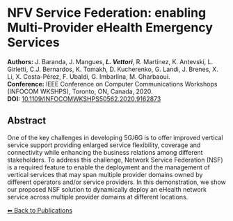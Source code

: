 # NFV Service Federation: enabling Multi-Provider eHealth Emergency Services


**Authors:** J. Baranda, J. Mangues, _**L. Vettori**_, R. Martínez, K. Antevski, L. Girletti, C.J. Bernardos, K. Tomakh, D. Kucherenko, G. Landi, J. Brenes, X. Li, X. Costa-Pérez, F. Ubaldi, G. Imbarlina, M. Gharbaoui.  
**Conference:** IEEE Conference on Computer Communications Workshops (INFOCOM WKSHPS), Toronto, ON, Canada, 2020.  
**DOI:** [10.1109/INFOCOMWKSHPS50562.2020.9162873](https://doi.org/10.1109/INFOCOMWKSHPS50562.2020.9162873)

## Abstract

One of the key challenges in developing 5G/6G is to offer improved vertical service support providing enlarged service flexibility, coverage and connectivity while enhancing the business relations among different stakeholders. To address this challenge, Network Service Federation (NSF) is a required feature to enable the deployment and the management of vertical services that may span multiple provider domains owned by different operators and/or service providers. In this demonstration, we show our proposed NSF solution to dynamically deploy an eHealth network service across multiple provider domains at different locations.

[⬅ Back to Publications](index_conferences.md)